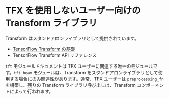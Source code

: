 # TFX を使用しないユーザー向けの Transform ライブラリ

Transform はスタンドアロンライブラリとして提供されています。

- [TensorFlow Transform の基礎](/tfx/transform/get_started)
- TensorFlow Transform API リファレンス

`tft` モジュールドキュメントは TFX ユーザーに関連する唯一のモジュールです。`tft_beam` モジュールは、Transform をスタンドアロンライブラリとして使用する場合にのみ関連性があります。通常、TFX ユーザーは `preprocessing_fn` を構築し、残りの Transform ライブラリ呼び出しは、Transform コンポーネントによって行われます。
